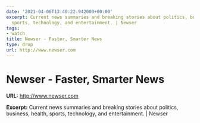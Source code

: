 ```yaml
---
date: '2021-04-06T13:40:22.942000+00:00'
excerpt: Current news summaries and breaking stories about politics, business, health,
  sports, technology, and entertainment. | Newser
tags:
- watch
title: Newser - Faster, Smarter News
type: drop
url: http://www.newser.com
---
```


# Newser - Faster, Smarter News

**URL:** http://www.newser.com

**Excerpt:** Current news summaries and breaking stories about politics, business, health, sports, technology, and entertainment. | Newser
